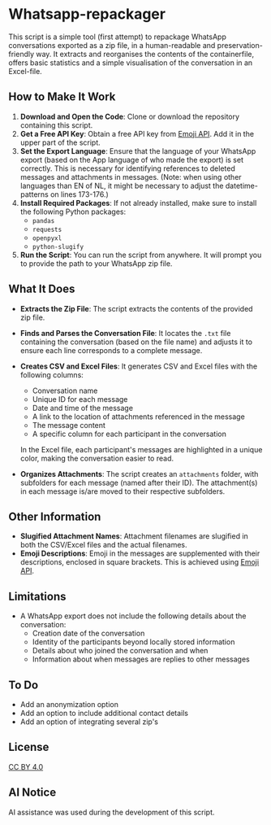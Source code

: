 # Whatsapp-repackager

This script is a simple tool (first attempt) to repackage WhatsApp conversations exported as a zip file, in a human-readable and preservation-friendly way. It extracts and reorganises the contents of the containerfile, offers basic statistics and a simple visualisation of the conversation in an Excel-file.

## How to Make It Work

1. **Download and Open the Code**: Clone or download the repository containing this script.
2. **Get a Free API Key**: Obtain a free API key from [Emoji API](https://emoji-api.com/). Add it in the upper part of the script.
3. **Set the Export Language**: Ensure that the language of your WhatsApp export (based on the App language of who made the export) is set correctly. This is necessary for identifying references to deleted messages and attachments in messages. (Note: when using other languages than EN of NL, it might be necessary to adjust the datetime-patterns on lines 173-176.)
4. **Install Required Packages**: If not already installed, make sure to install the following Python packages:
   - `pandas`
   - `requests`
   - `openpyxl`
   - `python-slugify`
5. **Run the Script**: You can run the script from anywhere. It will prompt you to provide the path to your WhatsApp zip file.

## What It Does

- **Extracts the Zip File**: The script extracts the contents of the provided zip file.
- **Finds and Parses the Conversation File**: It locates the `.txt` file containing the conversation (based on the file name) and adjusts it to ensure each line corresponds to a complete message.
- **Creates CSV and Excel Files**: It generates CSV and Excel files with the following columns:
  - Conversation name
  - Unique ID for each message
  - Date and time of the message
  - A link to the location of attachments referenced in the message
  - The message content
  - A specific column for each participant in the conversation

  In the Excel file, each participant's messages are highlighted in a unique color, making the conversation easier to read.

- **Organizes Attachments**: The script creates an `attachments` folder, with subfolders for each message (named after their ID). The attachment(s) in each message is/are moved to their respective subfolders.

## Other Information

- **Slugified Attachment Names**: Attachment filenames are slugified in both the CSV/Excel files and the actual filenames.
- **Emoji Descriptions**: Emoji in the messages are supplemented with their descriptions, enclosed in square brackets. This is achieved using [Emoji API](https://emoji-api.com/).

## Limitations

- A WhatsApp export does not include the following details about the conversation:
  - Creation date of the conversation
  - Identity of the participants beyond locally stored information
  - Details about who joined the conversation and when
  - Information about when messages are replies to other messages

## To Do

- Add an anonymization option
- Add an option to include additional contact details
- Add an option of integrating several zip's

## License

[CC BY 4.0](https://creativecommons.org/licenses/by/4.0/)

## AI Notice

AI assistance was used during the development of this script.
